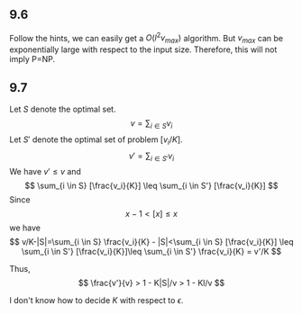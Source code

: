 ## 9.6
Follow the hints, we can easily get a $O(l^2v_{max})$ algorithm. But $v_{max}$ can be exponentially large with respect to the input size. Therefore, this will not imply P=NP.

## 9.7
Let $S$ denote the optimal set.
$$
    v = \sum_{i \in S} v_i
$$
Let $S'$ denote the optimal set of problem $[v_i/K]$.
$$
v' = \sum_{i \in S'} v_i
$$
We have $v' \leq v$ and
$$
\sum_{i \in S} [\frac{v_i}{K}] \leq \sum_{i \in S'} [\frac{v_i}{K}]
$$
Since
$$
x-1 < [x] \leq x
$$
we have
$$
v/K-|S|=\sum_{i \in S} \frac{v_i}{K} - |S|<\sum_{i \in S} [\frac{v_i}{K}] \leq \sum_{i \in S'} [\frac{v_i}{K}]\leq \sum_{i \in S'} \frac{v_i}{K} = v'/K
$$

Thus,
$$
\frac{v'}{v} > 1 - K|S|/v > 1 - Kl/v
$$

I don't know how to decide $K$ with respect to $\epsilon$.